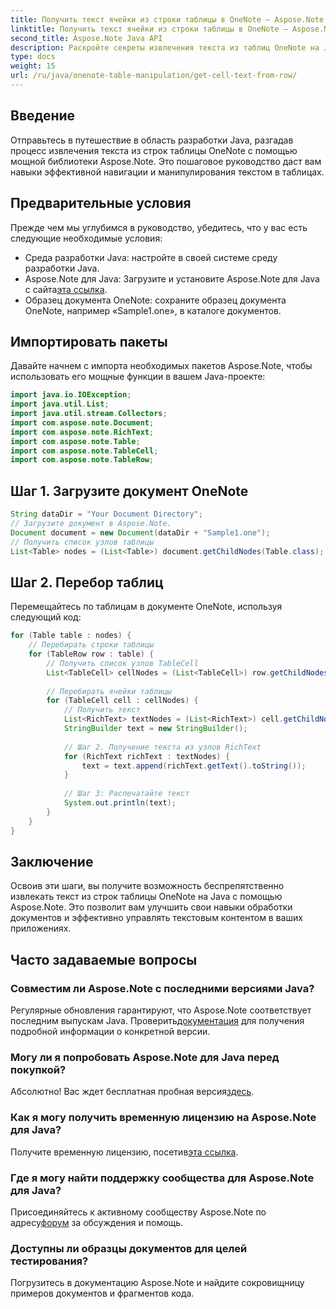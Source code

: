 ```yaml
---
title: Получить текст ячейки из строки таблицы в OneNote — Aspose.Note
linktitle: Получить текст ячейки из строки таблицы в OneNote — Aspose.Note
second_title: Aspose.Note Java API
description: Раскройте секреты извлечения текста из таблиц OneNote на Java с помощью Aspose.Note. Следуйте нашему пошаговому руководству, чтобы улучшить свои навыки обработки документов.
type: docs
weight: 15
url: /ru/java/onenote-table-manipulation/get-cell-text-from-row/
---
```

## Введение
Отправьтесь в путешествие в область разработки Java, разгадав процесс извлечения текста из строк таблицы OneNote с помощью мощной библиотеки Aspose.Note. Это пошаговое руководство даст вам навыки эффективной навигации и манипулирования текстом в таблицах.
## Предварительные условия
Прежде чем мы углубимся в руководство, убедитесь, что у вас есть следующие необходимые условия:
- Среда разработки Java: настройте в своей системе среду разработки Java.
-  Aspose.Note для Java: Загрузите и установите Aspose.Note для Java с сайта[эта ссылка](https://releases.aspose.com/note/java/).
- Образец документа OneNote: сохраните образец документа OneNote, например «Sample1.one», в каталоге документов.
## Импортировать пакеты
Давайте начнем с импорта необходимых пакетов Aspose.Note, чтобы использовать его мощные функции в вашем Java-проекте:
```java
import java.io.IOException;
import java.util.List;
import java.util.stream.Collectors;
import com.aspose.note.Document;
import com.aspose.note.RichText;
import com.aspose.note.Table;
import com.aspose.note.TableCell;
import com.aspose.note.TableRow;
```
## Шаг 1. Загрузите документ OneNote
```java
String dataDir = "Your Document Directory";
// Загрузите документ в Aspose.Note.
Document document = new Document(dataDir + "Sample1.one");
// Получить список узлов таблицы
List<Table> nodes = (List<Table>) document.getChildNodes(Table.class);
```
## Шаг 2. Перебор таблиц
Перемещайтесь по таблицам в документе OneNote, используя следующий код:
```java
for (Table table : nodes) {
    // Перебирать строки таблицы
    for (TableRow row : table) {
        // Получить список узлов TableCell
        List<TableCell> cellNodes = (List<TableCell>) row.getChildNodes(TableCell.class);
        
        // Перебирать ячейки таблицы
        for (TableCell cell : cellNodes) {
            // Получить текст
            List<RichText> textNodes = (List<RichText>) cell.getChildNodes(RichText.class);
            StringBuilder text = new StringBuilder();
            
            // Шаг 2. Получение текста из узлов RichText
            for (RichText richText : textNodes) {
                text = text.append(richText.getText().toString());
            }
            
            // Шаг 3: Распечатайте текст
            System.out.println(text);
        }
    }
}
```
## Заключение
Освоив эти шаги, вы получите возможность беспрепятственно извлекать текст из строк таблицы OneNote на Java с помощью Aspose.Note. Это позволит вам улучшить свои навыки обработки документов и эффективно управлять текстовым контентом в ваших приложениях.
## Часто задаваемые вопросы
### Совместим ли Aspose.Note с последними версиями Java?
 Регулярные обновления гарантируют, что Aspose.Note соответствует последним выпускам Java. Проверить[документация](https://reference.aspose.com/note/java/) для получения подробной информации о конкретной версии.
### Могу ли я попробовать Aspose.Note для Java перед покупкой?
Абсолютно! Вас ждет бесплатная пробная версия[здесь](https://releases.aspose.com/).
### Как я могу получить временную лицензию на Aspose.Note для Java?
 Получите временную лицензию, посетив[эта ссылка](https://purchase.aspose.com/temporary-license/).
### Где я могу найти поддержку сообщества для Aspose.Note для Java?
 Присоединяйтесь к активному сообществу Aspose.Note по адресу[форум](https://forum.aspose.com/c/note/28) за обсуждения и помощь.
### Доступны ли образцы документов для целей тестирования?
Погрузитесь в документацию Aspose.Note и найдите сокровищницу примеров документов и фрагментов кода.